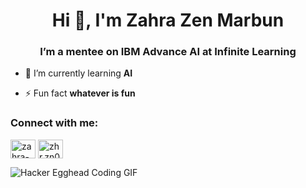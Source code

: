 <h1 align="center">Hi 👋, I'm Zahra Zen Marbun</h1>

<h3 align="center">I’m a mentee on IBM Advance AI at Infinite Learning</h3>

- 🌱 I’m currently learning **AI**

- ⚡ Fun fact **whatever is fun**

<h3 align="left">Connect with me:</h3>
<p align="left">
<a href="https://linkedin.com/in/zahra-zen-marbun" target="blank"><img align="center" src="https://raw.githubusercontent.com/rahuldkjain/github-profile-readme-generator/master/src/images/icons/Social/linked-in-alt.svg" alt="zahra-zen-marbun" height="30" width="40" /></a>
<a href="https://instagram.com/zhr.zn01" target="blank"><img align="center" src="https://raw.githubusercontent.com/rahuldkjain/github-profile-readme-generator/master/src/images/icons/Social/instagram.svg" alt="zhr.zn01" height="30" width="40" /></a>
</p>

<!-- Embedded GIF -->
<img src="https://gifdb.com/gif/hacker-egghead-coding-lj7znezbwb0nuba4.gif" alt="Hacker Egghead Coding GIF" style="display:block; margin:auto;" />
